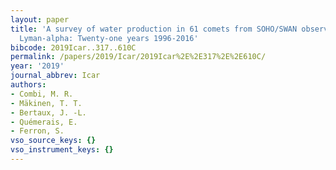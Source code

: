 ```yaml
---
layout: paper
title: 'A survey of water production in 61 comets from SOHO/SWAN observations of hydrogen
  Lyman-alpha: Twenty-one years 1996-2016'
bibcode: 2019Icar..317..610C
permalink: /papers/2019/Icar/2019Icar%2E%2E317%2E%2E610C/
year: '2019'
journal_abbrev: Icar
authors:
- Combi, M. R.
- Mäkinen, T. T.
- Bertaux, J. -L.
- Quémerais, E.
- Ferron, S.
vso_source_keys: {}
vso_instrument_keys: {}
---
```

